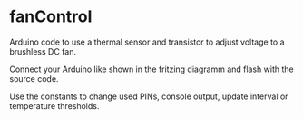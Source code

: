 # fanControl
Arduino code to use a thermal sensor and transistor to adjust voltage to a brushless DC fan.

Connect your Arduino like shown in the fritzing diagramm and flash with the source code.

Use the constants to change used PINs, console output, update interval or temperature thresholds.